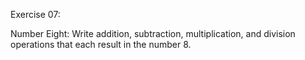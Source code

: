 Exercise 07:

 Number Eight: Write addition, subtraction, multiplication, and division operations that each result in the number 8.